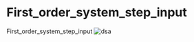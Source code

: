 # First_order_system_step_input
First_order_system_step_input
![dsa](https://user-images.githubusercontent.com/102236043/169962110-40f870e1-960a-491e-a7dd-2e5fa3593b2f.jpg)
